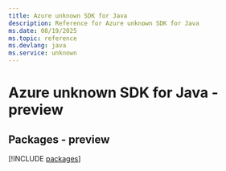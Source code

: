 ```yaml
---
title: Azure unknown SDK for Java
description: Reference for Azure unknown SDK for Java
ms.date: 08/19/2025
ms.topic: reference
ms.devlang: java
ms.service: unknown
---
```

# Azure unknown SDK for Java - preview
## Packages - preview
[!INCLUDE [packages](unknown-index.md)]